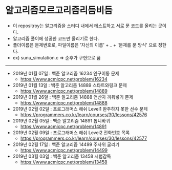# 알고리즘모르고리즘리듬비듬

- 이 repositroy는 알고리즘을 스터디 내에서 테스트하고 서로 푼 코드를 올리는 곳이다.
- 알고리즘 풀이에 성공한 코드만 올리기로 한다.
- 폴더이름은 문제번호로, 파일이름은 '자신의 이름' + _ + '문제를 푼 방식' 으로 정한다. 
- ex) sunu_simulation.c => 순후가 구현으로 품

-----------------------

- 2019년 01월 07일 : 백준 알고리즘 16234 인구이동 문제
    - <https://www.acmicpc.net/problem/16234>
- 2019년 01월 13일 : 백준 알고리즘 14889 스타트와링크 문제
    - <https://www.acmicpc.net/problem/14889>
- 2019년 01월 26일 : 백준 알고리즘 14888 연산자 끼워넣기 문제
    - <https://www.acmicpc.net/problem/14888>
- 2019년 02월 02일 : 프로그래머스 해쉬 Level1 완주하지 못한 선수 문제
    - <https://programmers.co.kr/learn/courses/30/lessons/42576>
- 2019년 02월 05일 : 백준 알고리즘 14891 톱니바퀴
    - <https://www.acmicpc.net/problem/14891>
- 2019년 02월 09일 : 프로그래머스 해쉬 Level2 전화번호 목록
    - <https://programmers.co.kr/learn/courses/30/lessons/42577>
- 2019년 02월 17일 : 백준 알고리즘 14499 주사위 굴리기
    - <https://www.acmicpc.net/problem/14499>
- 2019년 03월 03일 : 백준 알고리즘 13458 시험감독
    - <https://www.acmicpc.net/problem/13458>